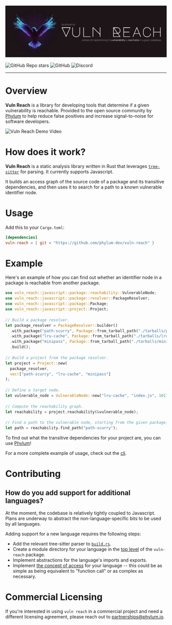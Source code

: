 ![Vuln Reach Logo](https://github.com/phylum-dev/vuln-reach/raw/main/assets/logo.png)

![GitHub Repo stars](https://img.shields.io/github/stars/phylum-dev/vuln-reach) ![GitHub](https://img.shields.io/github/license/phylum-dev/vuln-reach) ![Discord](https://img.shields.io/discord/1070071012353376387)

---

# Overview
**Vuln Reach** is a library for developing tools that determine if a given vulnerability is reachable. Provided to the open source community by [Phylum](https://phylum.io) to help reduce false positives and increase signal-to-noise for software developers.

![Vuln Reach Demo Video](https://github.com/phylum-dev/vuln-reach/raw/main/assets/vulnreach.webp)

# How does it work?

**Vuln Reach** is a static analysis library written in Rust that leverages [`tree-sitter`](https://tree-sitter.github.io/tree-sitter/) for parsing. 
It currently supports Javascript.

It builds an access graph of the source code of a package and its transitive dependencies, and then uses it to search for a path to a known vulnerable identifier node.

# Usage

Add this to your `Cargo.toml`:
```toml
[dependencies]
vuln-reach = { git = "https://github.com/phylum-dev/vuln-reach" }
```

# Example

Here's an example of how you can find out whether an identifier node in a package is reachable from another package.

```rust
use vuln_reach::javascript::package::reachability::VulnerableNode;
use vuln_reach::javascript::package::resolver::PackageResolver;
use vuln_reach::javascript::package::Package;
use vuln_reach::javascript::project::Project;

// Build a package resolver.
let package_resolver = PackageResolver::builder()
  .with_package("path-scurry", Package::from_tarball_path("./tarballs/path-scurry-1.6.1.tgz"))
  .with_package("lru-cache", Package::from_tarball_path("./tarballs/lru-cache-7.14.1.tgz"))
  .with_package("minipass", Package::from_tarball_path("./tarballs/minipass-4.0.2.tgz"))
  .build();
  
// Build a project from the package resolver.
let project = Project::new(
  package_resolver,
  vec!["path-scurry", "lru-cache", "minipass"]
);

// Define a target node.
let vulnerable_node = VulnerableNode::new("lru-cache", "index.js", 1017, 24);

// Compute the reachability graph.
let reachability = project.reachability(&vulnerable_node);

// Find a path to the vulnerable node, starting from the given package.
let path = reachability.find_path("path-scurry");
```

To find out what the transitive dependencies for your project are, you can use [Phylum](https://phylum.io)!

For a more complete example of usage, check out the [cli](https://github.com/phylum-dev/vuln-reach/tree/main/vuln-reach-cli).

# Contributing

## How do you add support for additional languages?

At the moment, the codebase is relatively tightly coupled to Javascript. Plans are underway to abstract the non-language-specific bits to be used by all languages.

Adding support for a new language requires the following steps:
- Add the relevant tree-sitter parser to [`build.rs`](https://github.com/phylum-dev/vuln-reach/blob/main/vuln-reach/build.rs).
- Create a module directory for your language in the [top level](https://github.com/phylum-dev/vuln-reach/blob/main/vuln-reach/src) of the `vuln-reach` package.
- Implement abstractions for the language's imports and exports.
- Implement [the concept of access](https://github.com/phylum-dev/vuln-reach/blob/main/vuln-reach/src/javascript/lang/accesses.rs) for your language -- this could be as simple as being equivalent to "function call" or as complex as necessary.

# Commercial Licensing
If you're interested in using `vuln reach` in a commercial project and need a different licensing agreement, please reach out to partnerships@phylum.io.
